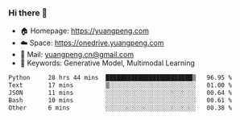 ### Hi there 👋

- 🏠 Homepage: https://yuangpeng.com
- ☁️ Space: https://onedrive.yuangpeng.com
- 📧 Mail: yuangpeng.cn@gmail.com
- 🌅 Keywords: Generative Model, Multimodal Learning

<!--
**yuangpeng/yuangpeng** is a ✨ _special_ ✨ repository because its `README.md` (this file) appears on your GitHub profile.

Here are some ideas to get you started:

- 🔭 I’m currently working on ...
- 🌱 I’m currently learning ...
- 👯 I’m looking to collaborate on ...
- 🤔 I’m looking for help with ...
- 💬 Ask me about ...
- 📫 How to reach me: ...
- 😄 Pronouns: ...
- ⚡ Fun fact: ...
-->

<!--START_SECTION:waka-->

```txt
Python     28 hrs 44 mins  ████████████████████████▒   96.95 %
Text       17 mins         ▒░░░░░░░░░░░░░░░░░░░░░░░░   01.00 %
JSON       11 mins         ░░░░░░░░░░░░░░░░░░░░░░░░░   00.64 %
Bash       10 mins         ░░░░░░░░░░░░░░░░░░░░░░░░░   00.61 %
Other      6 mins          ░░░░░░░░░░░░░░░░░░░░░░░░░   00.38 %
```

<!--END_SECTION:waka-->
